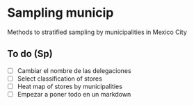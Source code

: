 Sampling municip
================

Methods to stratified sampling by municipalities in Mexico City

To do (Sp)
----------

- [ ] Cambiar el nombre de las delegaciones
- [ ] Select classification of stores
- [ ] Heat map of stores by municipalities
- [ ] Empezar a poner todo en un markdown
